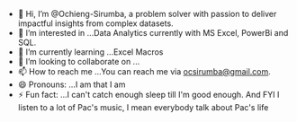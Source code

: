 - 👋 Hi, I’m @Ochieng-Sirumba, a problem solver with passion to deliver impactful insights from complex datasets. 
- 👀 I’m interested in ...Data Analytics currently with MS Excel, PowerBi and SQL. 
- 🌱 I’m currently learning ...Excel Macros
- 💞️ I’m looking to collaborate on ...
- 📫 How to reach me ...You can reach me via ocsirumba@gmail.com. 
- 😄 Pronouns: ...I am that I am
- ⚡ Fun fact: ...I can't catch enough sleep till I'm good enough. And FYI I listen to a lot of Pac's music, I mean everybody talk about Pac's life

<!---
Ochieng-Sirumba/Ochieng-Sirumba is a ✨ special ✨ repository because its `README.md` (this file) appears on your GitHub profile.
You can click the Preview link to take a look at your changes.
--->
